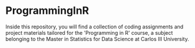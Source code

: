 # ProgrammingInR
Inside this repository, you will find a collection of coding assignments and project materials tailored for the 'Programming in R' course, a subject belonging to the Master in Statistics for Data Science at Carlos III University.
